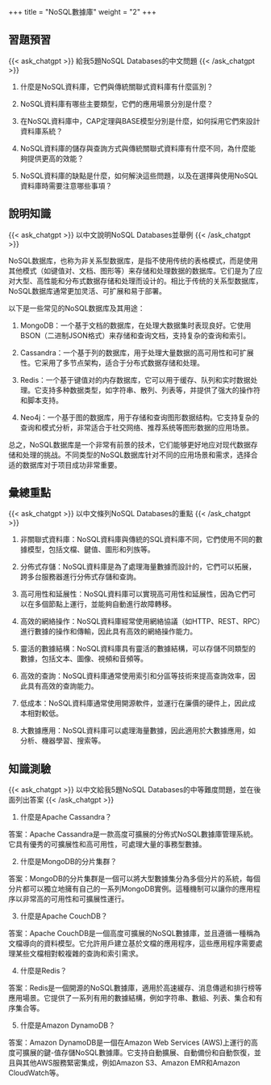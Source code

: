 +++
title = "NoSQL數據庫"
weight = "2"
+++
## 習題預習
{{< ask_chatgpt >}}
給我5題NoSQL Databases的中文問題
{{< /ask_chatgpt >}}



1. 什麼是NoSQL資料庫，它們與傳統關聯式資料庫有什麼區別？

2. NoSQL資料庫有哪些主要類型，它們的應用場景分別是什麼？

3. 在NoSQL資料庫中，CAP定理與BASE模型分別是什麼，如何採用它們來設計資料庫系統？

4. NoSQL資料庫的儲存與查詢方式與傳統關聯式資料庫有什麼不同，為什麼能夠提供更高的效能？

5. NoSQL資料庫的缺點是什麼，如何解決這些問題，以及在選擇與使用NoSQL資料庫時需要注意哪些事項？   

## 說明知識
{{< ask_chatgpt >}}
以中文說明NoSQL Databases並舉例
{{< /ask_chatgpt >}}



NoSQL数据库，也称为非关系型数据库，是指不使用传统的表格模式，而是使用其他模式（如键值对、文档、图形等）来存储和处理数据的数据库。它们是为了应对大型、高性能和分布式数据存储和处理而设计的。相比于传统的关系型数据库，NoSQL数据库通常更加灵活、可扩展和易于部署。

以下是一些常见的NoSQL数据库及其用途：

1. MongoDB：一个基于文档的数据库，在处理大数据集时表现良好。它使用BSON（二进制JSON格式）来存储和查询文档，支持复杂的查询和索引。

2. Cassandra：一个基于列的数据库，用于处理大量数据的高可用性和可扩展性。它采用了多节点架构，适合于分布式数据存储和处理。

3. Redis：一个基于键值对的内存数据库，它可以用于缓存、队列和实时数据处理。它支持多种数据类型，如字符串、散列、列表等，并提供了强大的操作符和脚本支持。

4. Neo4j：一个基于图的数据库，用于存储和查询图形数据结构。它支持复杂的查询和模式分析，非常适合于社交网络、推荐系统等图形数据的应用场景。

总之，NoSQL数据库是一个非常有前景的技术，它们能够更好地应对现代数据存储和处理的挑战。不同类型的NoSQL数据库针对不同的应用场景和需求，选择合适的数据库对于项目成功非常重要。   

## 彙總重點
{{< ask_chatgpt >}}
以中文條列NoSQL Databases的重點
{{< /ask_chatgpt >}}



1. 非關聯式資料庫：NoSQL資料庫與傳統的SQL資料庫不同，它們使用不同的數據模型，包括文檔、鍵值、圖形和列族等。

2. 分佈式存儲：NoSQL資料庫是為了處理海量數據而設計的，它們可以拓展，跨多台服務器進行分佈式存儲和查詢。

3. 高可用性和延展性：NoSQL資料庫可以實現高可用性和延展性，因為它們可以在多個節點上運行，並能夠自動進行故障轉移。

4. 高效的網絡操作：NoSQL資料庫經常使用網絡協議（如HTTP、REST、RPC）進行數據的操作和傳輸，因此具有高效的網絡操作能力。

5. 靈活的數據結構：NoSQL資料庫具有靈活的數據結構，可以存儲不同類型的數據，包括文本、圖像、視頻和音頻等。

6. 高效的查詢：NoSQL資料庫通常使用索引和分區等技術來提高查詢效率，因此具有高效的查詢能力。

7. 低成本：NoSQL資料庫通常使用開源軟件，並運行在廉價的硬件上，因此成本相對較低。

8. 大數據應用：NoSQL資料庫可以處理海量數據，因此適用於大數據應用，如分析、機器學習、搜索等。   

## 知識測驗
{{< ask_chatgpt >}}
以中文給我5題NoSQL Databases的中等難度問題，並在後面列出答案
{{< /ask_chatgpt >}}



1. 什麼是Apache Cassandra？

答案：Apache Cassandra是一款高度可擴展的分佈式NoSQL數據庫管理系統。它具有優秀的可擴展性和高可用性，可處理大量的事務型數據。

2. 什麼是MongoDB的分片集群？

答案：MongoDB的分片集群是一個可以將大型數據集分為多個分片的系統，每個分片都可以獨立地擁有自己的一系列MongoDB實例。這種機制可以讓你的應用程序以非常高的可用性和可擴展性運行。

3. 什麼是Apache CouchDB？

答案：Apache CouchDB是一個高度可擴展的NoSQL數據庫，並且遵循一種稱為文檔導向的資料模型。它允許用戶建立基於文檔的應用程序，這些應用程序需要處理某些文檔相對較複雜的查詢和索引需求。

4. 什麼是Redis？

答案：Redis是一個開源的NoSQL數據庫，適用於高速緩存、消息傳遞和排行榜等應用場景。它提供了一系列有用的數據結構，例如字符串、數組、列表、集合和有序集合等。

5. 什麼是Amazon DynamoDB？

答案：Amazon DynamoDB是一個在Amazon Web Services (AWS)上運行的高度可擴展的鍵-值存儲NoSQL數據庫。它支持自動擴展、自動備份和自動恢復，並且與其他AWS服務緊密集成，例如Amazon S3、Amazon EMR和Amazon CloudWatch等。   

